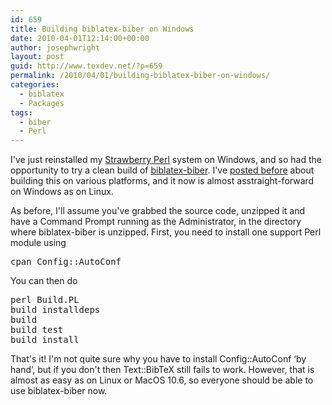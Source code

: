 ```yaml
---
id: 659
title: Building biblatex-biber on Windows
date: 2010-04-01T12:14:00+00:00
author: josephwright
layout: post
guid: http://www.texdev.net/?p=659
permalink: /2010/04/01/building-biblatex-biber-on-windows/
categories:
  - biblatex
  - Packages
tags:
  - biber
  - Perl
---
```

I've just reinstalled my <a title="Strawberry Perl" href="http://strawberryperl.com/">Strawberry Perl</a> system on Windows, and so had the opportunity to try a clean build of <a href="http://biblatex-biber.sourceforge.net/">biblatex-biber</a>. I've <a href="http://www.texdev.net/2010/02/27/building-biblatex-biber-again/">posted before</a> about building this on various platforms, and it now is almost asstraight-forward on Windows as on Linux.

As before, I'll assume you've grabbed the source code, unzipped it and have a Command Prompt running as the Administrator, in the directory where biblatex-biber is unzipped. First, you need to install one support Perl module using
<pre>cpan Config::AutoConf
</pre>
You can then do
<pre>perl Build.PL
build installdeps
build
build test
build install
</pre>
That's it! I'm not quite sure why you have to install Config::AutoConf ‘by hand’, but if you don't then Text::BibTeX still fails to work. However, that is almost as easy as on Linux or MacOS 10.6, so everyone should be able to use biblatex-biber now.
